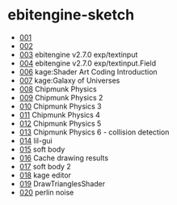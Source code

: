 # ebitengine-sketch

- [001](https://demouth.github.io/ebitengine-sketch/001/)
- [002](https://demouth.github.io/ebitengine-sketch/002/)
- [003](https://demouth.github.io/ebitengine-sketch/003/) ebitengine v2.7.0 exp/textinput
- [004](https://demouth.github.io/ebitengine-sketch/004/) ebitengine v2.7.0 exp/textinput.Field
- [006](https://demouth.github.io/ebitengine-sketch/006/) kage:Shader Art Coding Introduction
- [007](https://demouth.github.io/ebitengine-sketch/007/) kage:Galaxy of Universes
- [008](https://demouth.github.io/ebitengine-sketch/008/) Chipmunk Physics
- [009](https://demouth.github.io/ebitengine-sketch/009/) Chipmunk Physics 2
- [010](https://demouth.github.io/ebitengine-sketch/010/) Chipmunk Physics 3
- [011](https://demouth.github.io/ebitengine-sketch/011/) Chipmunk Physics 4
- [012](https://demouth.github.io/ebitengine-sketch/012/) Chipmunk Physics 5
- [013](https://demouth.github.io/ebitengine-sketch/013/) Chipmunk Physics 6 - collision detection
- [014](https://demouth.github.io/ebitengine-sketch/014/) lil-gui
- [015](https://demouth.github.io/ebitengine-sketch/015/) soft body
- [016](https://demouth.github.io/ebitengine-sketch/016/) Cache drawing results
- [017](https://demouth.github.io/ebitengine-sketch/017/) soft body 2
- [018](https://demouth.github.io/ebitengine-sketch/018/) kage editor
- [019](https://demouth.github.io/ebitengine-sketch/019/) DrawTrianglesShader
- [020](https://demouth.github.io/ebitengine-sketch/020/) perlin noise
